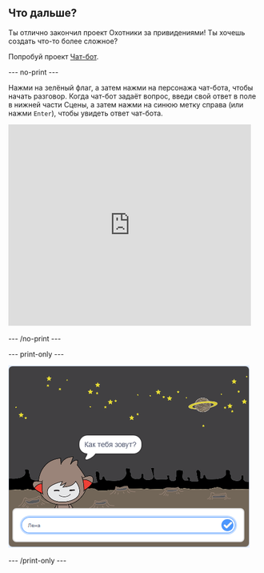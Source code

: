 ## Что дальше?

Ты отлично закончил проект Охотники за привидениями! Ты хочешь создать что-то более сложное?

Попробуй проект [Чат-бот](https://projects.raspberrypi.org/en/projects/chatbot?utm_source=pathway&utm_medium=whatnext&utm_campaign=projects).

\--- no-print \---

Нажми на зелёный флаг, а затем нажми на персонажа чат-бота, чтобы начать разговор. Когда чат-бот задаёт вопрос, введи свой ответ в поле в нижней части Сцены, а затем нажми на синюю метку справа (или нажми `Enter`), чтобы увидеть ответ чат-бота.

<div class="scratch-preview">
  <iframe allowtransparency="true" width="485" height="402" src="https://scratch.mit.edu/projects/embed/248864190/?autostart=false" 
  frameborder="0" scrolling="no"></iframe>
</div>

\--- /no-print \---

\--- print-only \---

![завершенный проект](images/chatbot-preview.png)

\--- /print-only \---
